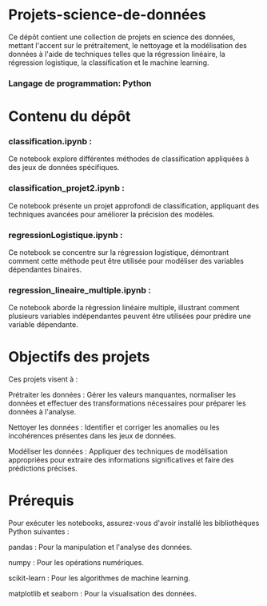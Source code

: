 # Projets-science-de-données

Ce dépôt contient une collection de projets en science des données, mettant l'accent sur le prétraitement, le nettoyage et la modélisation des données à l'aide de techniques telles que la régression linéaire, la régression logistique, la classification et le machine learning.

### Langage de programmation: Python

# Contenu du dépôt
### classification.ipynb : 
Ce notebook explore différentes méthodes de classification appliquées à des jeux de données spécifiques.

### classification_projet2.ipynb : 
Ce notebook présente un projet approfondi de classification, appliquant des techniques avancées pour améliorer la précision des modèles.

### regressionLogistique.ipynb : 
Ce notebook se concentre sur la régression logistique, démontrant comment cette méthode peut être utilisée pour modéliser des variables dépendantes binaires.

### regression_lineaire_multiple.ipynb : 
Ce notebook aborde la régression linéaire multiple, illustrant comment plusieurs variables indépendantes peuvent être utilisées pour prédire une variable dépendante.

# Objectifs des projets
Ces projets visent à :

Prétraiter les données : Gérer les valeurs manquantes, normaliser les données et effectuer des transformations nécessaires pour préparer les données à l'analyse.

Nettoyer les données : Identifier et corriger les anomalies ou les incohérences présentes dans les jeux de données.

Modéliser les données : Appliquer des techniques de modélisation appropriées pour extraire des informations significatives et faire des prédictions précises.

# Prérequis
Pour exécuter les notebooks, assurez-vous d'avoir installé les bibliothèques Python suivantes :

pandas : Pour la manipulation et l'analyse des données.

numpy : Pour les opérations numériques.

scikit-learn : Pour les algorithmes de machine learning.

matplotlib et seaborn : Pour la visualisation des données.
